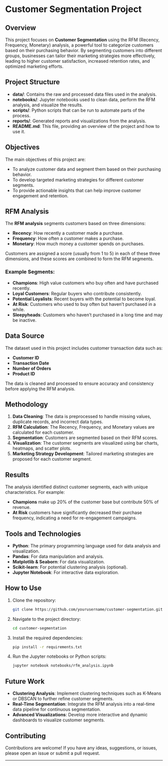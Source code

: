 # Customer Segmentation Project

## Overview

This project focuses on **Customer Segmentation** using the RFM (Recency, Frequency, Monetary) analysis, a powerful tool to categorize customers based on their purchasing behavior. By segmenting customers into different groups, businesses can tailor their marketing strategies more effectively, leading to higher customer satisfaction, increased retention rates, and optimized marketing efforts.

## Project Structure

- **data/**: Contains the raw and processed data files used in the analysis.
- **notebooks/**: Jupyter notebooks used to clean data, perform the RFM analysis, and visualize the results.
- **scripts/**: Python scripts that can be run to automate parts of the process.
- **reports/**: Generated reports and visualizations from the analysis.
- **README.md**: This file, providing an overview of the project and how to use it.

## Objectives

The main objectives of this project are:
- To analyze customer data and segment them based on their purchasing behavior.
- To develop targeted marketing strategies for different customer segments.
- To provide actionable insights that can help improve customer engagement and retention.

## RFM Analysis

The **RFM analysis** segments customers based on three dimensions:
- **Recency**: How recently a customer made a purchase.
- **Frequency**: How often a customer makes a purchase.
- **Monetary**: How much money a customer spends on purchases.

Customers are assigned a score (usually from 1 to 5) in each of these three dimensions, and these scores are combined to form the RFM segments. 

### Example Segments:
- **Champions**: High value customers who buy often and have purchased recently.
- **Loyal Customers**: Regular buyers who contribute consistently.
- **Potential Loyalists**: Recent buyers with the potential to become loyal.
- **At Risk**: Customers who used to buy often but haven’t purchased in a while.
- **Sleepyheads**: Customers who haven’t purchased in a long time and may be inactive.

## Data Source

The dataset used in this project includes customer transaction data such as:
- **Customer ID**
- **Transaction Date**
- **Number of Orders**
- **Product ID**

The data is cleaned and processed to ensure accuracy and consistency before applying the RFM analysis.

## Methodology

1. **Data Cleaning**: The data is preprocessed to handle missing values, duplicate records, and incorrect data types.
2. **RFM Calculation**: The Recency, Frequency, and Monetary values are calculated for each customer.
3. **Segmentation**: Customers are segmented based on their RFM scores.
4. **Visualization**: The customer segments are visualized using bar charts, heatmaps, and scatter plots.
5. **Marketing Strategy Development**: Tailored marketing strategies are proposed for each customer segment.

## Results

The analysis identified distinct customer segments, each with unique characteristics. For example:
- **Champions** make up 20% of the customer base but contribute 50% of revenue.
- **At Risk** customers have significantly decreased their purchase frequency, indicating a need for re-engagement campaigns.

## Tools and Technologies

- **Python**: The primary programming language used for data analysis and visualization.
- **Pandas**: For data manipulation and analysis.
- **Matplotlib & Seaborn**: For data visualization.
- **Scikit-learn**: For potential clustering analysis (optional).
- **Jupyter Notebook**: For interactive data exploration.

## How to Use

1. Clone the repository:
    ```bash
    git clone https://github.com/yourusername/customer-segmentation.git
    ```
2. Navigate to the project directory:
    ```bash
    cd customer-segmentation
    ```
3. Install the required dependencies:
    ```bash
    pip install -r requirements.txt
    ```
4. Run the Jupyter notebooks or Python scripts:
    ```bash
    jupyter notebook notebooks/rfm_analysis.ipynb
    ```

## Future Work

- **Clustering Analysis**: Implement clustering techniques such as K-Means or DBSCAN to further refine customer segments.
- **Real-Time Segmentation**: Integrate the RFM analysis into a real-time data pipeline for continuous segmentation.
- **Advanced Visualizations**: Develop more interactive and dynamic dashboards to visualize customer segments.


## Contributing

Contributions are welcome! If you have any ideas, suggestions, or issues, please open an issue or submit a pull request.

---
